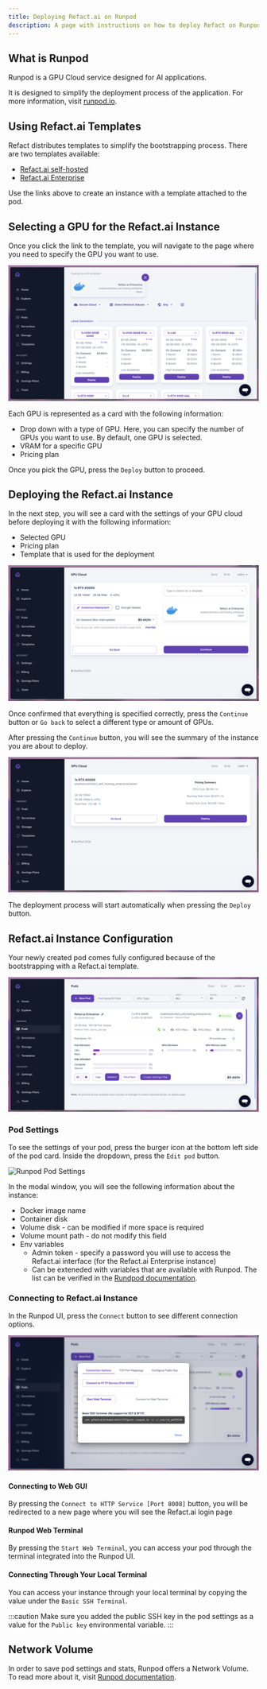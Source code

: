 ```yaml
---
title: Deploying Refact.ai on Runpod
description: A page with instructions on how to deploy Refact on Runpod.
---
```


## What is Runpod
Runpod is a GPU Cloud service designed for AI applications.

It is designed to simplify the deployment process of the application. For more information, visit [runpod.io](https://www.runpod.io/).
## Using Refact.ai Templates
Refact distributes templates to simplify the bootstrapping process. There are two templates available:
- [Refact.ai self-hosted](https://runpod.io/gsc?template=gyscn6cs4i&ref=jlbympsh)
- [Refact.ai Enterprise](https://runpod.io/gsc?template=ki0zwfnj98&ref=jlbympsh)

Use the links above to create an instance with a template attached to the pod.
## Selecting a GPU for the Refact.ai Instance
Once you click the link to the template, you will navigate to the page where you need to specify the GPU you want to use. 

![Runpod Select GPU](../../../assets/runpod-select-gpu.png)

Each GPU is represented as a card with the following information:
- Drop down with a type of GPU. Here, you can specify the number of GPUs you want to use. By default, one GPU is selected.
- VRAM for a specific GPU
- Pricing plan

Once you pick the GPU, press the `Deploy` button to proceed.
## Deploying the Refact.ai Instance
In the next step, you will see a card with the settings of your GPU cloud before deploying it with the following information:
- Selected GPU
- Pricing plan
- Template that is used for the deployment

![Runpod Deployment Card](../../../assets/runpod-deployment-first-step.png)

Once confirmed that everything is specified correctly, press the `Continue` button or `Go back` to select a different type or amount of GPUs.

After pressing the `Continue` button, you will see the summary of the instance you are about to deploy. 

![Runpod Deployment Card](../../../assets/runpod-deployment-second-step.png)

The deployment process will start automatically when pressing the `Deploy` button. 
## Refact.ai Instance Configuration
Your newly created pod comes fully configured because of the bootstrapping with a Refact.ai template.

![Runpod Select GPU](../../../assets/runpod-pod-card.png)

### Pod Settings
To see the settings of your pod, press the burger icon at the bottom left side of the pod card. Inside the dropdown, press the `Edit pod` button.

![Runpod Pod Settings](../../../assets/runpod-settings.gif)

In the modal window, you will see the following information about the instance:
- Docker image name
- Container disk
- Volume disk - can be modified if more space is required
- Volume mount path - do not modify this field
- Env variables
	- Admin token - specify a password you will use to access the Refact.ai interface (for the Refact.ai Enterprise instance)
    - Can be exteneded with variables that are available with Runpod. The list can be verified in the [Rundpod documentation](https://docs.runpod.io/docs/pod-env-variables).
### Connecting to Refact.ai Instance
In the Runpod UI, press the `Connect` button to see different connection options.

![Runpod Select GPU](../../../assets/runpod-connect-card.png)

#### Connecting to Web GUI 
By pressing the `Connect to HTTP Service [Port 8008]` button, you will be redirected to a new page  where you will see the Refact.ai login page
#### Runpod Web Terminal
By pressing the `Start Web Terminal`, you can access your pod through the terminal integrated into the Runpod UI.
#### Connecting Through Your Local Terminal
You can access your instance through your local terminal by copying the value under the `Basic SSH Terminal`.

:::caution 
Make sure you added the public SSH key in the pod settings as a value for the `Public key` environmental variable.
:::

## Network Volume
In order to save pod settings and stats, Runpod offers a Network Volume. To read more about it, visit [Runpod documentation](https://docs.runpod.io/docs/create-a-network-volume).
